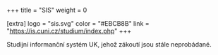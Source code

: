 +++
title = "SIS"
weight = 0

[extra]
logo = "sis.svg"
color = "#EBCB8B"
link = "https://is.cuni.cz/studium/index.php"
+++

Studijní informanční systém UK, jehož zákoutí jsou stále neprobádané.

